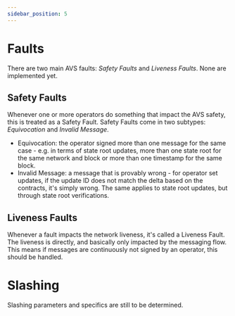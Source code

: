 ```yaml
---
sidebar_position: 5
---
```


# Faults

There are two main AVS faults: _Safety Faults_ and _Liveness Faults_. None are
implemented yet.

## Safety Faults

Whenever one or more operators do something that impact the AVS safety, this is
treated as a Safety Fault. Safety Faults come in two subtypes: _Equivocation_
and _Invalid Message_.

* Equivocation: the operator signed more than one message for the same case -
e.g. in terms of state root updates, more than one state root for the same
network and block or more than one timestamp for the same block.
* Invalid Message: a message that is provably wrong - for operator set updates,
if the update ID does not match the delta based on the contracts, it's simply
wrong. The same applies to state root updates, but through state root
verifications.

## Liveness Faults

Whenever a fault impacts the network liveness, it's called a Liveness Fault.
The liveness is directly, and basically only impacted by the messaging flow.
This means if messages are continuously not signed by an operator, this should
be handled.

# Slashing

Slashing parameters and specifics are still to be determined.

